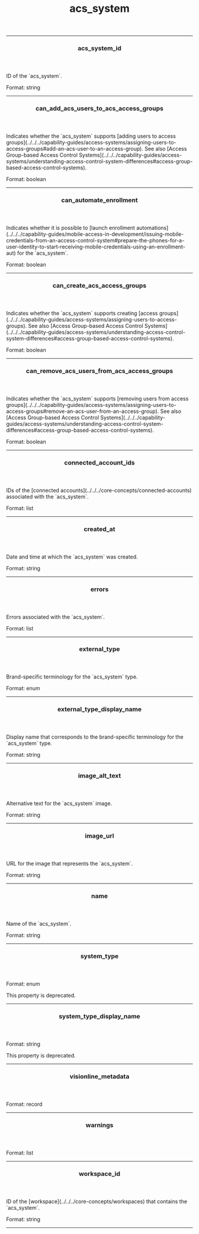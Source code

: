 <header>
  <h1>acs_system</h1>
</header>

<hr>

<header>
  <h3>acs_system_id</h3>
</header>
<div>
  <p>ID of the `acs_system`.</p>
  <div>
    <span>Format:</span>
    <span>string</span>
  </div>
</div>

<hr>
<header>
  <h3>can_add_acs_users_to_acs_access_groups</h3>
</header>
<div>
  <p>Indicates whether the `acs_system` supports [adding users to access groups](../../../capability-guides/access-systems/assigning-users-to-access-groups#add-an-acs-user-to-an-access-group). See also [Access Group-based Access Control Systems](../../../capability-guides/access-systems/understanding-access-control-system-differences#access-group-based-access-control-systems).</p>
  <div>
    <span>Format:</span>
    <span>boolean</span>
  </div>
</div>

<hr>
<header>
  <h3>can_automate_enrollment</h3>
</header>
<div>
  <p>Indicates whether it is possible to [launch enrollment automations](../../../capability-guides/mobile-access-in-development/issuing-mobile-credentials-from-an-access-control-system#prepare-the-phones-for-a-user-identity-to-start-receiving-mobile-credentials-using-an-enrollment-aut) for the `acs_system`.</p>
  <div>
    <span>Format:</span>
    <span>boolean</span>
  </div>
</div>

<hr>
<header>
  <h3>can_create_acs_access_groups</h3>
</header>
<div>
  <p>Indicates whether the `acs_system` supports creating [access groups](../../../capability-guides/access-systems/assigning-users-to-access-groups). See also [Access Group-based Access Control Systems](../../../capability-guides/access-systems/understanding-access-control-system-differences#access-group-based-access-control-systems).</p>
  <div>
    <span>Format:</span>
    <span>boolean</span>
  </div>
</div>

<hr>
<header>
  <h3>can_remove_acs_users_from_acs_access_groups</h3>
</header>
<div>
  <p>Indicates whether the `acs_system` supports [removing users from access groups](../../../capability-guides/access-systems/assigning-users-to-access-groups#remove-an-acs-user-from-an-access-group). See also [Access Group-based Access Control Systems](../../../capability-guides/access-systems/understanding-access-control-system-differences#access-group-based-access-control-systems).</p>
  <div>
    <span>Format:</span>
    <span>boolean</span>
  </div>
</div>

<hr>
<header>
  <h3>connected_account_ids</h3>
</header>
<div>
  <p>IDs of the [connected accounts](../../../core-concepts/connected-accounts) associated with the `acs_system`.</p>
  <div>
    <span>Format:</span>
    <span>list</span>
  </div>
</div>

<hr>
<header>
  <h3>created_at</h3>
</header>
<div>
  <p>Date and time at which the `acs_system` was created.</p>
  <div>
    <span>Format:</span>
    <span>string</span>
  </div>
</div>

<hr>
<header>
  <h3>errors</h3>
</header>
<div>
  <p>Errors associated with the `acs_system`.</p>
  <div>
    <span>Format:</span>
    <span>list</span>
  </div>
</div>

<hr>
<header>
  <h3>external_type</h3>
</header>
<div>
  <p>Brand-specific terminology for the `acs_system` type.</p>
  <div>
    <span>Format:</span>
    <span>enum</span>
  </div>
</div>

<hr>
<header>
  <h3>external_type_display_name</h3>
</header>
<div>
  <p>Display name that corresponds to the brand-specific terminology for the `acs_system` type.</p>
  <div>
    <span>Format:</span>
    <span>string</span>
  </div>
</div>

<hr>
<header>
  <h3>image_alt_text</h3>
</header>
<div>
  <p>Alternative text for the `acs_system` image.</p>
  <div>
    <span>Format:</span>
    <span>string</span>
  </div>
</div>

<hr>
<header>
  <h3>image_url</h3>
</header>
<div>
  <p>URL for the image that represents the `acs_system`.</p>
  <div>
    <span>Format:</span>
    <span>string</span>
  </div>
</div>

<hr>
<header>
  <h3>name</h3>
</header>
<div>
  <p>Name of the `acs_system`.</p>
  <div>
    <span>Format:</span>
    <span>string</span>
  </div>
</div>

<hr>
<header>
  <h3>system_type</h3>
</header>
<div>
  <p></p>
  <div>
    <span>Format:</span>
    <span>enum</span>
  </div>
  <p>This property is deprecated.</p>
</div>

<hr>
<header>
  <h3>system_type_display_name</h3>
</header>
<div>
  <p></p>
  <div>
    <span>Format:</span>
    <span>string</span>
  </div>
  <p>This property is deprecated.</p>
</div>

<hr>
<header>
  <h3>visionline_metadata</h3>
</header>
<div>
  <p></p>
  <div>
    <span>Format:</span>
    <span>record</span>
  </div>
</div>

<hr>
<header>
  <h3>warnings</h3>
</header>
<div>
  <p></p>
  <div>
    <span>Format:</span>
    <span>list</span>
  </div>
</div>

<hr>
<header>
  <h3>workspace_id</h3>
</header>
<div>
  <p>ID of the [workspace](../../../core-concepts/workspaces) that contains the `acs_system`.</p>
  <div>
    <span>Format:</span>
    <span>string</span>
  </div>
</div>

<hr>
